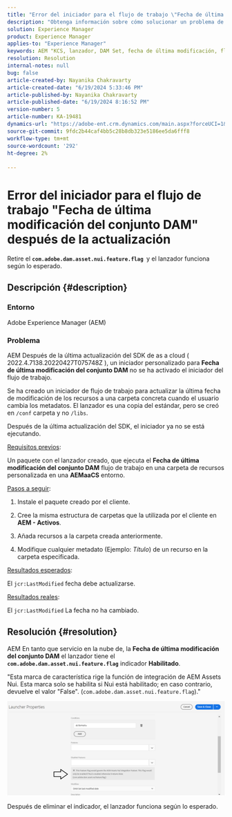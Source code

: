```yaml
---
title: "Error del iniciador para el flujo de trabajo \"Fecha de última modificación del conjunto DAM\" después de la actualización"
description: "Obtenga información sobre cómo solucionar un problema de Adobe Experience Manager de Adobe en el que se produce un error de Launcher para el flujo de trabajo \"Fecha de última modificación del conjunto DAM\" después de la actualización."
solution: Experience Manager
product: Experience Manager
applies-to: "Experience Manager"
keywords: AEM "KCS, lanzador, DAM Set, fecha de última modificación, flujo de trabajo, error, después de la actualización de AEMaaCS,, Adobe Experience Manager, activado, déclencheur, resolución de problemas, com.adobe.dam.asset.uni.feature.flag"
resolution: Resolution
internal-notes: null
bug: false
article-created-by: Nayanika Chakravarty
article-created-date: "6/19/2024 5:33:46 PM"
article-published-by: Nayanika Chakravarty
article-published-date: "6/19/2024 8:16:52 PM"
version-number: 5
article-number: KA-19481
dynamics-url: "https://adobe-ent.crm.dynamics.com/main.aspx?forceUCI=1&pagetype=entityrecord&etn=knowledgearticle&id=75a86a12-622e-ef11-840a-000d3a37b1e1"
source-git-commit: 9fdc2b44caf4bb5c28b8db323e5186ee5da6fff8
workflow-type: tm+mt
source-wordcount: '292'
ht-degree: 2%

---
```


# Error del iniciador para el flujo de trabajo &quot;Fecha de última modificación del conjunto DAM&quot; después de la actualización


Retire el <b>`com.adobe.dam.asset.nui.feature.flag `</b>y el lanzador funciona según lo esperado.

## Descripción {#description}


### <b>Entorno</b>

Adobe Experience Manager (AEM)

### <b>Problema</b>

AEM Después de la última actualización del SDK de as a cloud ( 2022.4.7138.20220427T075748Z ), un iniciador personalizado para <b>Fecha de última modificación del conjunto DAM</b> no se ha activado el iniciador del flujo de trabajo.

Se ha creado un iniciador de flujo de trabajo para actualizar la última fecha de modificación de los recursos a una carpeta concreta cuando el usuario cambia los metadatos. El lanzador es una copia del estándar, pero se creó en `/conf` carpeta y no `/libs`.

Después de la última actualización del SDK, el iniciador ya no se está ejecutando.

<u>Requisitos previos</u>:

Un paquete con el lanzador creado, que ejecuta el <b>Fecha de última modificación del conjunto DAM</b> flujo de trabajo en una carpeta de recursos personalizada en una <b>AEMaaCS</b> entorno.

<u>Pasos a seguir</u>:

1. Instale el paquete creado por el cliente.

2. Cree la misma estructura de carpetas que la utilizada por el cliente en <b>AEM - Activos</b>.

3. Añada recursos a la carpeta creada anteriormente.

4. Modifique cualquier metadato (Ejemplo: *Título*) de un recurso en la carpeta especificada.

<u>Resultados esperados</u>:

El `jcr:LastModified` fecha debe actualizarse.

<u>Resultados reales</u>:

El `jcr:LastModified` La fecha no ha cambiado.


## Resolución {#resolution}


AEM En tanto que servicio en la nube de, la <b>Fecha de última modificación del conjunto DAM</b> el lanzador tiene el <b>`com.adobe.dam.asset.nui.feature.flag`</b> indicador <b>Habilitado</b>.

&quot;Esta marca de característica rige la función de integración de AEM Assets Nui. Esta marca solo se habilita si Nui está habilitado; en caso contrario, devuelve el valor &quot;False&quot;. (`com.adobe.dam.asset.nui.feature.flag`).&quot;

![](assets/f0aaf60a-33d1-ec11-a7b5-00224809ccc2.png)

Después de eliminar el indicador, el lanzador funciona según lo esperado.
